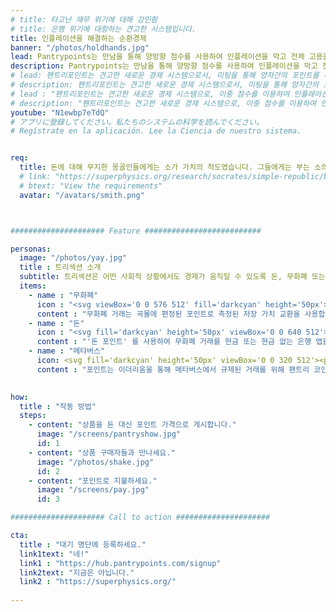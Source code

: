 ```yaml
---
# title: 타고난 재무 위기에 대해 강인함
# title: 은행 위기에 대항하는 견고한 시스템입니다.
title: 인플레이션을 해결하는 순환경제
banner: "/photos/holdhands.jpg"
lead: Pantrypoints는 만남을 통해 양방향 점수를 사용하여 인플레이션을 막고 전체 고용을 허용하며 순환경제를 실현하는 강력한 새로운 경제 시스템입니다.
description: Pantrypoints는 만남을 통해 양방향 점수를 사용하여 인플레이션을 막고 전체 고용을 허용하며 순환경제를 실현하는 강력한 새로운 경제 시스템입니다.
# lead: 팬트리포인트는 견고한 새로운 경제 시스템으로서, 미팅을 통해 양자간의 포인트를 사용하여 인플레이션을 막고 어떤 경제적 상황에서도 전체 고용을 허용합니다.
# description: 팬트리포인트는 견고한 새로운 경제 시스템으로서, 미팅을 통해 양자간의 포인트를 사용하여 인플레이션을 막고 어떤 경제적 상황에서도 전체 고용을 허용합니다. 
# lead : "팬트리포인트는 견고한 새로운 경제 시스템으로, 이중 점수를 이용하여 인플레이션을 막고 어떠한 경제적 상황에서도 완전 고용을 가능하게 합니다. 이를 위해 모임을 통해 이중 점수를 사용합니다."
# description: "팬트리포인트는 견고한 새로운 경제 시스템으로, 이중 점수를 이용하여 인플레이션을 막고 어떠한 경제적 상황에서도 완전 고용을 가능하게 합니다. 이를 위해 모임을 통해 이중 점수를 사용합니다."
youtube: "N1ewbp7eTdQ"
# アプリに登録してください。私たちのシステムの科学を読んでください。
# Regístrate en la aplicación. Lee la Ciencia de nuestro sistema.


req:
  title: 돈에 대해 무지한 몽골인들에게는 소가 가치의 척도였습니다. 그들에게는 부는 소의 수로 측정되었으며, 스페인인들에게는 부는 금과 은의 양으로 측정되었습니다. 몽골인들의 생각이 더 정확합니다. (아담 스미스)
  # link: "https://superphysics.org/research/socrates/simple-republic/book-3/chapter-3"
  # btext: "View the requirements"
  avatar: "/avatars/smith.png"



##################### Feature ##########################

personas:
  image: "/photos/yay.jpg"
  title : 트리섹션 소개
  subtitle: 트리섹션은 어떤 사회적 상황에서도 경제가 움직일 수 있도록 돈, 무화폐 또는 메타버스 거래를 허용하여 진정한 경제적 자유를 제공합니다
  items:
    - name : "무화폐"
      icon : "<svg viewBox='0 0 576 512' fill='darkcyan' height='50px'><path d='M96,128A64,64,0,1,0,32,64,64,64,0,0,0,96,128Zm0,176.08a44.11,44.11,0,0,1,13.64-32L181.77,204c1.65-1.55,3.77-2.31,5.61-3.57A63.91,63.91,0,0,0,128,160H64A64,64,0,0,0,0,224v96a32,32,0,0,0,32,32V480a32,32,0,0,0,32,32h64a32,32,0,0,0,32-32V383.61l-50.36-47.53A44.08,44.08,0,0,1,96,304.08ZM480,128a64,64,0,1,0-64-64A64,64,0,0,0,480,128Zm32,32H448a63.91,63.91,0,0,0-59.38,40.42c1.84,1.27,4,2,5.62,3.59l72.12,68.06a44.37,44.37,0,0,1,0,64L416,383.62V480a32,32,0,0,0,32,32h64a32,32,0,0,0,32-32V352a32,32,0,0,0,32-32V224A64,64,0,0,0,512,160ZM444.4,295.34l-72.12-68.06A12,12,0,0,0,352,236v36H224V236a12,12,0,0,0-20.28-8.73L131.6,295.34a12.4,12.4,0,0,0,0,17.47l72.12,68.07A12,12,0,0,0,224,372.14V336H352v36.14a12,12,0,0,0,20.28,8.74l72.12-68.07A12.4,12.4,0,0,0,444.4,295.34Z'/></svg>"    
      content : "무화폐 거래는 곡물에 편정된 포인트로 측정된 저장 가치 교환을 사용합니다. 이는 아담 스미스의 '국부론' 에서 언급된 곡물 기반 가치 평가를 구현한 것입니다"
    - name : "돈"
      icon : "<svg fill='darkcyan' height='50px' viewBox='0 0 640 512'><path d='M621.16 54.46C582.37 38.19 543.55 32 504.75 32c-123.17-.01-246.33 62.34-369.5 62.34-30.89 0-61.76-3.92-92.65-13.72-3.47-1.1-6.95-1.62-10.35-1.62C15.04 79 0 92.32 0 110.81v317.26c0 12.63 7.23 24.6 18.84 29.46C57.63 473.81 96.45 480 135.25 480c123.17 0 246.34-62.35 369.51-62.35 30.89 0 61.76 3.92 92.65 13.72 3.47 1.1 6.95 1.62 10.35 1.62 17.21 0 32.25-13.32 32.25-31.81V83.93c-.01-12.64-7.24-24.6-18.85-29.47zM48 132.22c20.12 5.04 41.12 7.57 62.72 8.93C104.84 170.54 79 192.69 48 192.69v-60.47zm0 285v-47.78c34.37 0 62.18 27.27 63.71 61.4-22.53-1.81-43.59-6.31-63.71-13.62zM320 352c-44.19 0-80-42.99-80-96 0-53.02 35.82-96 80-96s80 42.98 80 96c0 53.03-35.83 96-80 96zm272 27.78c-17.52-4.39-35.71-6.85-54.32-8.44 5.87-26.08 27.5-45.88 54.32-49.28v57.72zm0-236.11c-30.89-3.91-54.86-29.7-55.81-61.55 19.54 2.17 38.09 6.23 55.81 12.66v48.89z'/></svg>"
      content : "'돈 포인트' 를 사용하여 무화폐 거래를 현금 또는 현금 없는 은행 앱을 통해 지불할 수 있습니다. 이는 파이어통화 경제의 일환입니다"
    - name : "메타버스"
      icon: <svg fill='darkcyan' height='50px' viewBox='0 0 320 512'><path d='M311.9 260.8L160 353.6 8 260.8 160 0l151.9 260.8zM160 383.4L8 290.6 160 512l152-221.4-152 92.8z'/></svg>    
      content : "포인트는 이더리움을 통해 메타버스에서 규제된 거래를 위해 팬트리 코인으로 전환될 수 있습니다. 이는 국경을 넘어가는 거래 및 우리가 제안하는 '크립토 이징' (양적 완화의 대안) 에 유용합니다"
    

how:
  title : "작동 방법"  
  steps:
    - content: "상품을 돈 대신 포인트 가격으로 게시합니다."
      image: "/screens/pantryshow.jpg"
      id: 1
    - content: "상품 구매자들과 만나세요."
      image: "/photos/shake.jpg"
      id: 2    
    - content: "포인트로 지불하세요."
      image: "/screens/pay.jpg"
      id: 3

##################### Call to action #####################

cta:
  title : "대기 명단에 등록하세요."
  link1text: "네!"
  link1 : "https://hub.pantrypoints.com/signup"
  link2text: "지금은 아닙니다."
  link2 : "https://superphysics.org/"
  
---
```

